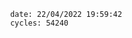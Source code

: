 

                date: 22/04/2022 19:59:42
                cycles: 54240

                         